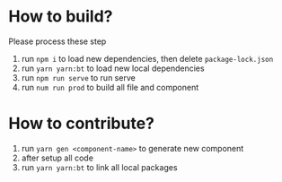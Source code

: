 # How to build?

Please process these step
1. run `npm i` to load new dependencies, then delete `package-lock.json`
2. run `yarn yarn:bt` to load new local dependencies
3. run `npm run serve` to run serve
4. run `num run prod` to build all file and component

# How to contribute?

1. run `yarn gen <component-name>` to generate new component
2. after setup all code
3. run `yarn yarn:bt` to link all local packages
